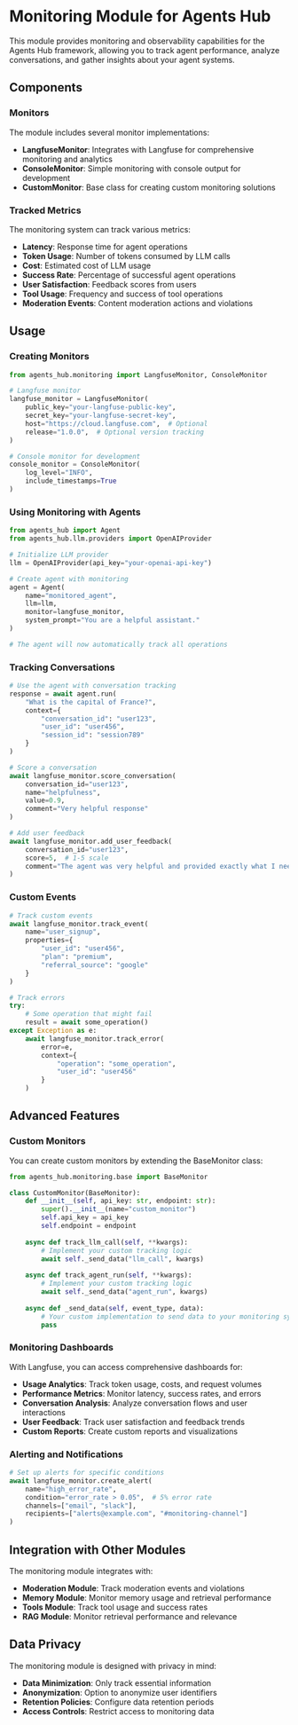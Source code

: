# Monitoring Module for Agents Hub

This module provides monitoring and observability capabilities for the Agents Hub framework, allowing you to track agent performance, analyze conversations, and gather insights about your agent systems.

## Components

### Monitors

The module includes several monitor implementations:
- **LangfuseMonitor**: Integrates with Langfuse for comprehensive monitoring and analytics
- **ConsoleMonitor**: Simple monitoring with console output for development
- **CustomMonitor**: Base class for creating custom monitoring solutions

### Tracked Metrics

The monitoring system can track various metrics:
- **Latency**: Response time for agent operations
- **Token Usage**: Number of tokens consumed by LLM calls
- **Cost**: Estimated cost of LLM usage
- **Success Rate**: Percentage of successful agent operations
- **User Satisfaction**: Feedback scores from users
- **Tool Usage**: Frequency and success of tool operations
- **Moderation Events**: Content moderation actions and violations

## Usage

### Creating Monitors

```python
from agents_hub.monitoring import LangfuseMonitor, ConsoleMonitor

# Langfuse monitor
langfuse_monitor = LangfuseMonitor(
    public_key="your-langfuse-public-key",
    secret_key="your-langfuse-secret-key",
    host="https://cloud.langfuse.com",  # Optional
    release="1.0.0",  # Optional version tracking
)

# Console monitor for development
console_monitor = ConsoleMonitor(
    log_level="INFO",
    include_timestamps=True
)
```

### Using Monitoring with Agents

```python
from agents_hub import Agent
from agents_hub.llm.providers import OpenAIProvider

# Initialize LLM provider
llm = OpenAIProvider(api_key="your-openai-api-key")

# Create agent with monitoring
agent = Agent(
    name="monitored_agent",
    llm=llm,
    monitor=langfuse_monitor,
    system_prompt="You are a helpful assistant."
)

# The agent will now automatically track all operations
```

### Tracking Conversations

```python
# Use the agent with conversation tracking
response = await agent.run(
    "What is the capital of France?",
    context={
        "conversation_id": "user123",
        "user_id": "user456",
        "session_id": "session789"
    }
)

# Score a conversation
await langfuse_monitor.score_conversation(
    conversation_id="user123",
    name="helpfulness",
    value=0.9,
    comment="Very helpful response"
)

# Add user feedback
await langfuse_monitor.add_user_feedback(
    conversation_id="user123",
    score=5,  # 1-5 scale
    comment="The agent was very helpful and provided exactly what I needed."
)
```

### Custom Events

```python
# Track custom events
await langfuse_monitor.track_event(
    name="user_signup",
    properties={
        "user_id": "user456",
        "plan": "premium",
        "referral_source": "google"
    }
)

# Track errors
try:
    # Some operation that might fail
    result = await some_operation()
except Exception as e:
    await langfuse_monitor.track_error(
        error=e,
        context={
            "operation": "some_operation",
            "user_id": "user456"
        }
    )
```

## Advanced Features

### Custom Monitors

You can create custom monitors by extending the BaseMonitor class:

```python
from agents_hub.monitoring.base import BaseMonitor

class CustomMonitor(BaseMonitor):
    def __init__(self, api_key: str, endpoint: str):
        super().__init__(name="custom_monitor")
        self.api_key = api_key
        self.endpoint = endpoint
    
    async def track_llm_call(self, **kwargs):
        # Implement your custom tracking logic
        await self._send_data("llm_call", kwargs)
    
    async def track_agent_run(self, **kwargs):
        # Implement your custom tracking logic
        await self._send_data("agent_run", kwargs)
    
    async def _send_data(self, event_type, data):
        # Your custom implementation to send data to your monitoring system
        pass
```

### Monitoring Dashboards

With Langfuse, you can access comprehensive dashboards for:
- **Usage Analytics**: Track token usage, costs, and request volumes
- **Performance Metrics**: Monitor latency, success rates, and errors
- **Conversation Analysis**: Analyze conversation flows and user interactions
- **User Feedback**: Track user satisfaction and feedback trends
- **Custom Reports**: Create custom reports and visualizations

### Alerting and Notifications

```python
# Set up alerts for specific conditions
await langfuse_monitor.create_alert(
    name="high_error_rate",
    condition="error_rate > 0.05",  # 5% error rate
    channels=["email", "slack"],
    recipients=["alerts@example.com", "#monitoring-channel"]
)
```

## Integration with Other Modules

The monitoring module integrates with:
- **Moderation Module**: Track moderation events and violations
- **Memory Module**: Monitor memory usage and retrieval performance
- **Tools Module**: Track tool usage and success rates
- **RAG Module**: Monitor retrieval performance and relevance

## Data Privacy

The monitoring module is designed with privacy in mind:
- **Data Minimization**: Only track essential information
- **Anonymization**: Option to anonymize user identifiers
- **Retention Policies**: Configure data retention periods
- **Access Controls**: Restrict access to monitoring data
